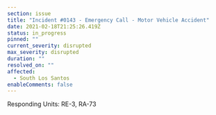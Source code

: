 ```yaml
---
section: issue
title: "Incident #0143 - Emergency Call - Motor Vehicle Accident"
date: 2021-02-18T21:25:26.419Z
status: in_progress
pinned: ""
current_severity: disrupted
max_severity: disrupted
duration: ""
resolved_on: ""
affected:
  - South Los Santos
enableComments: false
---
```

Responding Units: RE-3, RA-73